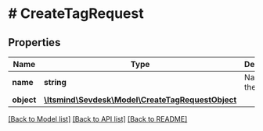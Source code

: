 # # CreateTagRequest

## Properties

Name | Type | Description | Notes
------------ | ------------- | ------------- | -------------
**name** | **string** | Name of the tag | [optional]
**object** | [**\Itsmind\\Sevdesk\Model\CreateTagRequestObject**](CreateTagRequestObject.md) |  | [optional]

[[Back to Model list]](../../README.md#models) [[Back to API list]](../../README.md#endpoints) [[Back to README]](../../README.md)
